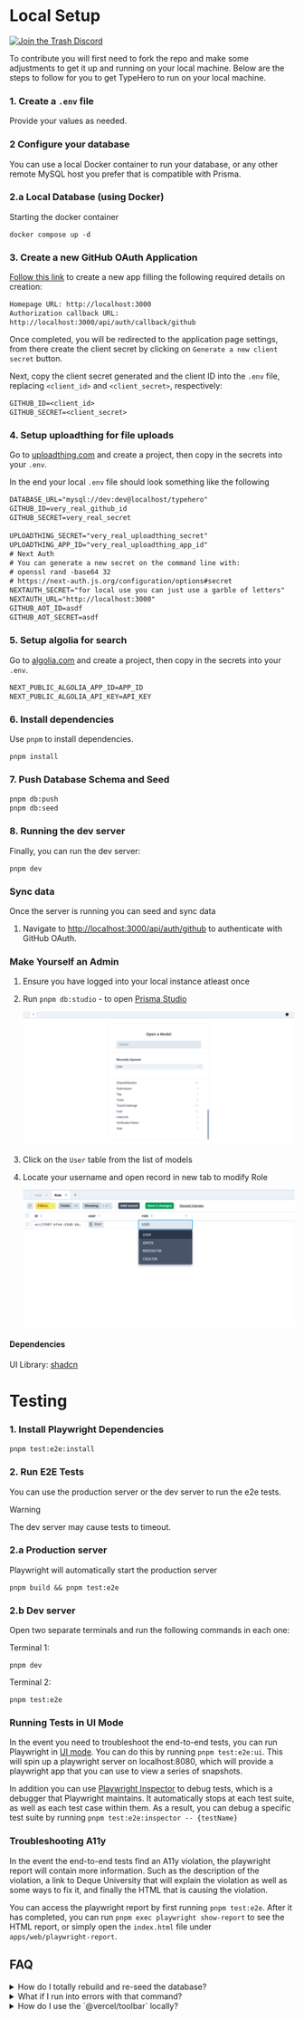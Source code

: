 # Local Setup

[![Join the Trash Discord](https://discordapp.com/api/guilds/796594544980000808/widget.png?style=banner2)][trash-discord]

[trash-discord]: https://discord.gg/WjZhvVbFHM

To contribute you will first need to fork the repo and make some adjustments to
get it up and running on your local machine. Below are the steps to follow for you to get TypeHero to run on your local machine.

### 1. Create a `.env` file

Provide your values as needed.

### 2 Configure your database

You can use a local Docker container to run your database, or any other remote MySQL host you prefer that is compatible with Prisma.

### 2.a Local Database (using Docker)

Starting the docker container

```
docker compose up -d
```

### 3. Create a new GitHub OAuth Application

[Follow this link][new-oauth] to create a new app filling the following required
details on creation:

```
Homepage URL: http://localhost:3000
Authorization callback URL: http://localhost:3000/api/auth/callback/github
```

Once completed, you will be redirected to the application page settings, from
there create the client secret by clicking on `Generate a new client secret`
button.

Next, copy the client secret generated and the client ID into the `.env` file,
replacing `<client_id>` and `<client_secret>`, respectively:

```
GITHUB_ID=<client_id>
GITHUB_SECRET=<client_secret>
```

### 4. Setup uploadthing for file uploads

Go to [uploadthing.com](https://uploadthing.com/dashboard) and create a project,
then copy in the secrets into your `.env`.

In the end your local `.env` file should look something like the following

```
DATABASE_URL="mysql://dev:dev@localhost/typehero"
GITHUB_ID=very_real_github_id
GITHUB_SECRET=very_real_secret

UPLOADTHING_SECRET="very_real_uploadthing_secret"
UPLOADTHING_APP_ID="very_real_uploadthing_app_id"
# Next Auth
# You can generate a new secret on the command line with:
# openssl rand -base64 32
# https://next-auth.js.org/configuration/options#secret
NEXTAUTH_SECRET="for local use you can just use a garble of letters"
NEXTAUTH_URL="http://localhost:3000"
GITHUB_AOT_ID=asdf
GITHUB_AOT_SECRET=asdf
```

### 5. Setup algolia for search

Go to [algolia.com](https://www.algolia.com/apps/) and create a project, then copy in the secrets into your `.env`.

```
NEXT_PUBLIC_ALGOLIA_APP_ID=APP_ID
NEXT_PUBLIC_ALGOLIA_API_KEY=API_KEY
```

### 6. Install dependencies

Use `pnpm` to install dependencies.

```
pnpm install
```

### 7. Push Database Schema and Seed

```
pnpm db:push
pnpm db:seed
```

### 8. Running the dev server

Finally, you can run the dev server:

```
pnpm dev
```

### Sync data

Once the server is running you can seed and sync data

1. Navigate to
   [http://localhost:3000/api/auth/github](http://localhost:3000/api/auth/github)
   to authenticate with GitHub OAuth.

[new-oauth]: https://github.com/settings/applications/new

### Make Yourself an Admin

1. Ensure you have logged into your local instance atleast once
2. Run `pnpm db:studio` - to open [Prisma Studio](https://www.prisma.io/docs/concepts/components/prisma-studio)

   ![prisma studio](./media/prisma-studio-models.png)

3. Click on the `User` table from the list of models
4. Locate your username and open record in new tab to modify Role

   ![modify role](./media/change-role-to-admin.png)

#### Dependencies

UI Library: [shadcn](https://ui.shadcn.com/)

# Testing

### 1. Install Playwright Dependencies

```
pnpm test:e2e:install
```

### 2. Run E2E Tests

You can use the production server or the dev server to run the e2e tests.

> [!WARNING]
> The dev server may cause tests to timeout.

### 2.a Production server

Playwright will automatically start the production server

```
pnpm build && pnpm test:e2e
```

### 2.b Dev server

Open two separate terminals and run the following commands in each one:

Terminal 1:

```
pnpm dev
```

Terminal 2:

```
pnpm test:e2e
```

### Running Tests in UI Mode

In the event you need to troubleshoot the end-to-end tests, you can run Playwright in [UI mode](https://playwright.dev/docs/test-ui-mode). You can do this by running `pnpm test:e2e:ui`. This will spin up a playwright server on localhost:8080, which will provide a playwright app that you can use to view a series of snapshots.

In addition you can use [Playwright Inspector](https://playwright.dev/docs/debug#playwright-inspector) to debug tests, which is a debugger that Playwright maintains. It automatically stops at each test suite, as well as each test case within them. As a result, you can debug a specific test suite by running `pnpm test:e2e:inspector -- {testName}`

### Troubleshooting A11y

In the event the end-to-end tests find an A11y violation, the playwright report will contain more information. Such as the description of the violation, a link to Deque University that will explain the violation as well as some ways to fix it, and finally the HTML that is causing the violation.

You can access the playwright report by first running `pnpm test:e2e`. After it has completed, you can run `pnpm exec playwright show-report` to see the HTML report, or simply open the `index.html` file under `apps/web/playwright-report`.

## FAQ

<details>
  <summary>How do I totally rebuild and re-seed the database?</summary>

<p>Run the command</p>

```
pnpm refresh
```

This will cause Prisma to force reset the database through the `db:reset`
command and then run `db:seed`.

</details>

<details>
  <summary>What if I run into errors with that command?</summary>
  If you are using the docker setup for your local environment then get into the container with

```sh
docker exec -it typehero-db bash
# we are in the container from here on
$ mysql -u dev -p -h 127.0.0.1 typehero
> drop database typehero;
```

Exit out of the container and then run

```sh
pnpm refresh
```

This tends to resolve the issue as it entirely destroys and rebuilds + reseeds the database.

</details>

<details>
  <summary>How do I use the `@vercel/toolbar` locally?</summary>
  If you have access to the vercel project then you can run `vercel link` (make sure you have the vercel CLI).

Follow the interactive CLI to link it to the Trash Company/typehero project.

From there on out you should be able to read and make comments while on local host for that branch.

</details>
